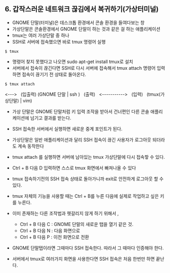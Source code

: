 
## 6. 갑작스러운 네트워크 끊김에서 복귀하기(가상터미널)

- GNOME 단말(터미널)은 데스크톱 환경에서 콘솔 환경을 들여다보는 창
- 가상단말은 콘솔환경에서 GNOME 단말이 하는 것과 같은 걸 하는 애플리케이션
- tmux는 여러 가상단말 중 하나
- SSH로 서버에 접속했으면 바로 tmux 명령어 실행 

```
$ tmux
```

- 명령어 찾지 못했다고 나오면 sudo apt-get install tmux로 설치
- 서버에서 접속이 끊긴다면 SSH로 다시 서버에 접속해서 tmux attach 명령어 입력하면 접속이 끊기기 전 상태로 돌아온다.

```
$ tmux attach
```

<--->  &nbsp;   (입출력)  (GNOME 단말 | ssh ) &nbsp; (출력) &nbsp; <-----------> &nbsp; (입력) &nbsp; (tmux(가상단말) | vim)

- 가상 단말은 GNOME 단말처럼 키 입력 조작을 받아서 건너편인 다른 콘솔 애플리케이션에 넘기고 결과를 받는다.
- SSH 접속한 서버에서 실행하면 새로운 중계 포인트가 된다.
- 가상단말은 일반 애플리케이션과 달리 SSH 접속이 끊긴 사용자가 로그아웃 되더라도 계속 동작한다
- tmux attach 를 실행하면 서버에 남아있는 tmux 가상단말에 다시 접속핳 수 있다.

- Ctrl + B 다음 D 입력하면 스스로 tmux 화면에서 빠져나올 수 있다
- tmux 접속하기전의 SSH 접속 상태로 돌아가니까 exit로 안전하게 로그아웃 할 수 있다.
- tmux 자체의 기능을 사용할 때는 Ctrl + B를 누른 다음에 실제로 작업하고 싶은 키를 누른다.
- 이미 존재하는 다른 조작법과 헷갈리지 않게 하기 위해서 ,
    - Ctrl + B 다음 C  : GNOME 단말의 새로운 탭을 열기 같은 것.
    - Ctrl + B 다음 N : 다음 화면으로
    - Ctrl + B 다음 P : 이전 화면으로 전환
- GNOME 단말탭이라면 그때마다 SSH 접속한다. 따라서 그 때마다 인증해야 한다.
- 서버에서 tmux로 여러가지 화면을 사용한다면 SSH 접속은 처음 한번만 하면 끝난다.
